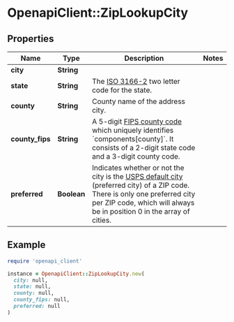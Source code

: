 # OpenapiClient::ZipLookupCity

## Properties

| Name | Type | Description | Notes |
| ---- | ---- | ----------- | ----- |
| **city** | **String** |  |  |
| **state** | **String** | The [ISO 3166-2](https://en.wikipedia.org/wiki/ISO_3166-2) two letter code for the state.  |  |
| **county** | **String** | County name of the address city. |  |
| **county_fips** | **String** | A 5-digit [FIPS county code](https://en.wikipedia.org/wiki/FIPS_county_code) which uniquely identifies &#x60;components[county]&#x60;. It consists of a 2-digit state code and a 3-digit county code.  |  |
| **preferred** | **Boolean** | Indicates whether or not the city is the [USPS default city](https://en.wikipedia.org/wiki/ZIP_Code#ZIP_Codes_and_previous_zoning_lines) (preferred city) of a ZIP code. There is only one preferred city per ZIP code, which will always be in position 0 in the array of cities.  |  |

## Example

```ruby
require 'openapi_client'

instance = OpenapiClient::ZipLookupCity.new(
  city: null,
  state: null,
  county: null,
  county_fips: null,
  preferred: null
)
```

